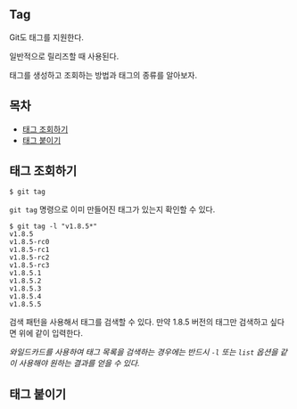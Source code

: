 ## Tag

Git도 태그를 지원한다.

일반적으로 릴리즈할 때 사용된다.

태그를 생성하고 조회하는 방법과 태그의 종류를 알아보자.



## 목차

- [태그 조회하기](#태그-조회하기)
- [태그 붙이기](#태그-붙이기)



## 태그 조회하기

```
$ git tag
```

``git tag`` 명령으로 이미 만들어진 태그가 있는지 확인할 수 있다.

```
$ git tag -l "v1.8.5*"
v1.8.5
v1.8.5-rc0
v1.8.5-rc1
v1.8.5-rc2
v1.8.5-rc3
v1.8.5.1
v1.8.5.2
v1.8.5.3
v1.8.5.4
v1.8.5.5
```

검색 패턴을 사용해서 태그를 검색할 수 있다. 만약 1.8.5 버전의 태그만 검색하고 싶다면 위에 같이 입력한다.

_와일드카드를 사용하여 태그 목록을 검색하는 경우에는 반드시 ``-l`` 또는 ``list`` 옵션을 같이 사용해야 원하는 결과를 얻을 수 있다._



## 태그 붙이기



